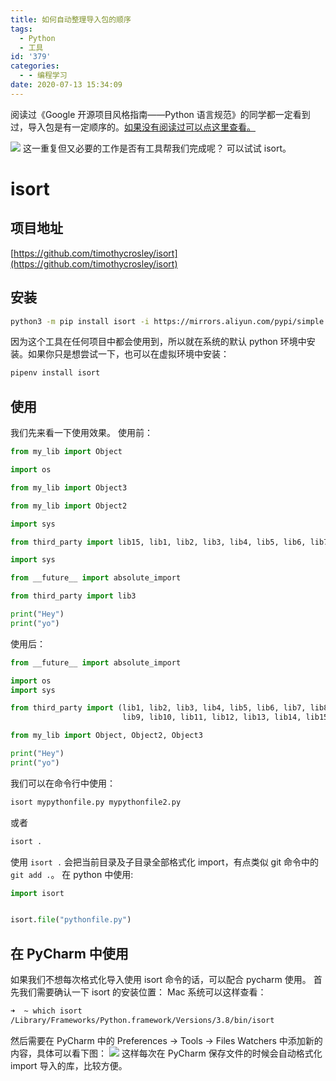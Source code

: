 ```yaml
---
title: 如何自动整理导入包的顺序
tags:
  - Python
  - 工具
id: '379'
categories:
  - - 编程学习
date: 2020-07-13 15:34:09
---
```


阅读过《Google 开源项目风格指南——Python 语言规范》的同学都一定看到过，导入包是有一定顺序的。[如果没有阅读过可以点这里查看。](https://zh-google-styleguide.readthedocs.io/en/latest/google-python-styleguide/python_style_rules/#id13)
<!-- more -->
![](https://i.loli.net/2020/07/13/jxuhqrOw4sdEBQJ.png) 这一重复但又必要的工作是否有工具帮我们完成呢？ 可以试试 isort。

# isort

## 项目地址

[https://github.com/timothycrosley/isort](https://github.com/timothycrosley/isort)

## 安装

```bash
python3 -m pip install isort -i https://mirrors.aliyun.com/pypi/simple
```

因为这个工具在任何项目中都会使用到，所以就在系统的默认 python 环境中安装。如果你只是想尝试一下，也可以在虚拟环境中安装：

```bash
pipenv install isort
```

## 使用

我们先来看一下使用效果。 使用前：

```python
from my_lib import Object

import os

from my_lib import Object3

from my_lib import Object2

import sys

from third_party import lib15, lib1, lib2, lib3, lib4, lib5, lib6, lib7, lib8, lib9, lib10, lib11, lib12, lib13, lib14

import sys

from __future__ import absolute_import

from third_party import lib3

print("Hey")
print("yo")

```

使用后：

```python
from __future__ import absolute_import

import os
import sys

from third_party import (lib1, lib2, lib3, lib4, lib5, lib6, lib7, lib8,
                         lib9, lib10, lib11, lib12, lib13, lib14, lib15)

from my_lib import Object, Object2, Object3

print("Hey")
print("yo")

```

我们可以在命令行中使用：

```bash
isort mypythonfile.py mypythonfile2.py
```

或者

```bash
isort .
```

使用 `isort .` 会把当前目录及子目录全部格式化 import，有点类似 git 命令中的 `git add .`。 在 python 中使用:

```python
import isort


isort.file("pythonfile.py")
```

## 在 PyCharm 中使用

如果我们不想每次格式化导入使用 isort 命令的话，可以配合 pycharm 使用。 首先我们需要确认一下 isort 的安装位置： Mac 系统可以这样查看：

```bash
➜  ~ which isort
/Library/Frameworks/Python.framework/Versions/3.8/bin/isort
```

然后需要在 PyCharm 中的 Preferences -> Tools -> Files Watchers 中添加新的内容，具体可以看下图： ![](https://i.loli.net/2020/07/13/d1npKX4QuDz5aBU.png) 这样每次在 PyCharm 保存文件的时候会自动格式化 import 导入的库，比较方便。